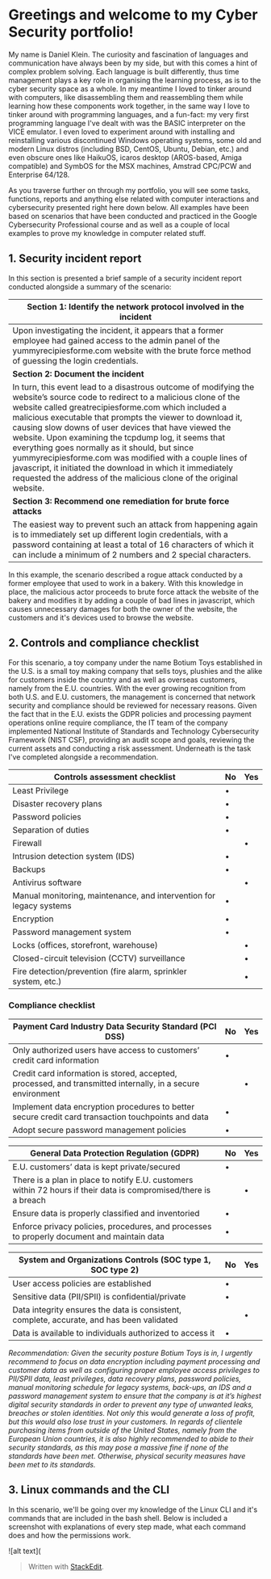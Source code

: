 # Greetings and welcome to my Cyber Security portfolio!

My name is Daniel Klein. The curiosity and fascination of languages and communication have always been by my side, but with this comes a hint of complex problem solving. Each language is built differently, thus time management plays a key role in organising the learning process, as is to the cyber security space as a whole. In my meantime I loved to tinker around with computers, like disassembling them and reassembling them while learning how these components work together, in the same way I love to tinker around with programming languages, and a fun-fact: my very first programming language I've dealt with was the BASIC interpreter on the VICE emulator. I even loved to experiment around with installing and reinstalling various discontinued Windows operating systems, some old and modern Linux distros (including BSD, CentOS, Ubuntu, Debian, etc.) and even obscure ones like HaikuOS, icaros desktop (AROS-based, Amiga compatible) and SymbOS for the MSX machines, Amstrad CPC/PCW and Enterprise 64/128.

As you traverse further on through my portfolio, you will see some tasks, functions, reports and anything else related with computer interactions and cybersecurity presented right here down below. All examples have been based on scenarios that have been conducted and practiced in the Google Cybersecurity Professional course and as well as a couple of local examples to prove my knowledge in computer related stuff.

## 1. Security incident report

In this section is presented a brief sample of a security incident report conducted alongside a summary of the scenario:


| **Section 1: Identify the network protocol involved in the incident**|
|--|
| Upon investigating the incident, it appears that a former employee had gained access to the admin panel of the yummyrecipiesforme.com website with the brute force method of guessing the login credentials. |
| **Section 2: Document the incident**|
|In turn, this event lead to a disastrous outcome of modifying the website’s source code to redirect to a malicious clone of the website called greatrecipiesforme.com which included a malicious executable that prompts the viewer to download it, causing slow downs of user devices that have viewed the website. Upon examining the tcpdump log, it seems that everything goes normally as it should, but since yummyrecipiesforme.com was modified with a couple lines of javascript, it initiated the download in which it immediately requested the address of the malicious clone of the original website.|
| **Section 3: Recommend one remediation for brute force attacks** |
|The easiest way to prevent such an attack from happening again is to immediately set up different login credentials, with a password containing at least a total of 16 characters of which it can include a minimum of 2 numbers and 2 special characters.|

In this example, the scenario described a rogue attack conducted by a former employee that used to work in a bakery. With this knowledge in place, the malicious actor proceeds to brute force attack the website of the bakery and modifies it by adding a couple of bad lines in javascript, which causes unnecessary damages for both the owner of the website, the customers and it's devices used to browse the website. 

## 2. Controls and compliance checklist
For this scenario, a toy company under the name Botium Toys established in the U.S. is a small toy making company that sells toys, plushies and the alike for customers inside the country and as well as overseas customers, namely from the E.U. countries. With the ever growing recognition from both U.S. and E.U. customers, the management is concerned that network security and compliance should be reviewed for necessary reasons. Given the fact that in the E.U. exists the GDPR policies and processing payment operations online require compliance, the IT team of the company implemented National Institute of Standards and Technology Cybersecurity Framework (NIST CSF), providing an audit scope and goals, reviewing the current assets and conducting a risk assessment. Underneath is the task I've completed alongside a recommendation.

| **Controls assessment checklist** | **No** | **Yes** |
|--|--|--|
|Least Privilege| •|
|Disaster recovery plans| •|
|Password policies|•|
|Separation of duties|•|
|Firewall||•|
|Intrusion detection system (IDS)|•|
|Backups|•|
|Antivirus software||•|
|Manual monitoring, maintenance, and intervention for legacy systems|•|
|Encryption|•|
|Password management system|•|
|Locks (offices, storefront, warehouse)||•|
|Closed-circuit television (CCTV) surveillance||•|
|Fire detection/prevention (fire alarm, sprinkler system, etc.)||•|

### Compliance checklist

| **Payment Card Industry Data Security Standard (PCI DSS)**| **No** | **Yes** |
|--|--|--|
|Only authorized users have access to customers’ credit card information|•|
|Credit card information is stored, accepted, processed, and transmitted internally, in a secure environment||•|
|Implement data encryption procedures to better secure credit card transaction touchpoints and data|•|
|Adopt secure password management policies|•|

| **General Data Protection Regulation (GDPR)** | **No**| **Yes**|
|-|-|-|
|E.U. customers’ data is kept private/secured|•|
|There is a plan in place to notify E.U. customers within 72 hours if their data is compromised/there is a breach||•|
|Ensure data is properly classified and inventoried|•|
|Enforce privacy policies, procedures, and processes to properly document and maintain data|•|

|**System and Organizations Controls (SOC type 1, SOC type 2)** |**No** |**Yes** |
|-|-|-|
|User access policies are established|•|
|Sensitive data (PII/SPII) is confidential/private|•|
|Data integrity ensures the data is consistent, complete, accurate, and has been validated||•|
|Data is available to individuals authorized to access it|•|

*Recommendation: Given the security posture Botium Toys is in, I urgently recommend to focus on data encryption including payment processing and customer data as well as configuring proper employee access privileges to PII/SPII data, least privileges, data recovery plans, password policies, manual monitoring schedule for legacy systems, back-ups, an IDS and a password management system to ensure that the company is at it’s highest digital security standards in order to prevent any type of unwanted leaks, breaches or stolen identities. Not only this would generate a loss of profit, but this would also lose trust in your customers. In regards of clientele purchasing items from outside of the United States, namely from the European Union countries, it is also highly recommended to abide to their security standards, as this may pose a massive fine if none of the standards have been met. Otherwise, physical security measures have been met to its standards.*

## 3. Linux commands and the CLI

In this scenario, we'll be going over my knowledge of the Linux CLI and it's commands that are included in the bash shell. Below is included a screenshot with explanations of every step made, what each command does and how the permissions work.

![alt text](


> Written with [StackEdit](https://stackedit.io/).

